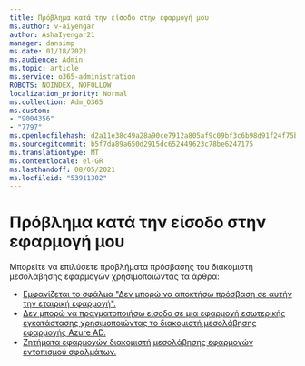 ```yaml
---
title: Πρόβλημα κατά την είσοδο στην εφαρμογή μου
ms.author: v-aiyengar
author: AshaIyengar21
manager: dansimp
ms.date: 01/18/2021
ms.audience: Admin
ms.topic: article
ms.service: o365-administration
ROBOTS: NOINDEX, NOFOLLOW
localization_priority: Normal
ms.collection: Adm_O365
ms.custom:
- "9004356"
- "7797"
ms.openlocfilehash: d2a11e38c49a28a90ce7912a805af9c09bf3c6b98d91f24f75bdb32192bcfa69
ms.sourcegitcommit: b5f7da89a650d2915dc652449623c78be6247175
ms.translationtype: MT
ms.contentlocale: el-GR
ms.lasthandoff: 08/05/2021
ms.locfileid: "53911302"
---
```

# <a name="problem-when-signing-in-to-my-application"></a>Πρόβλημα κατά την είσοδο στην εφαρμογή μου

Μπορείτε να επιλύσετε προβλήματα πρόσβασης του διακομιστή μεσολάβησης εφαρμογών χρησιμοποιώντας τα άρθρα:

- [Εμφανίζεται το σφάλμα "Δεν μπορώ να αποκτήσω πρόσβαση σε αυτήν την εταιρική εφαρμογή".](https://docs.microsoft.com/azure/active-directory/application-proxy-sign-in-bad-gateway-timeout-error/?WT.mc_id=UI_AAD_Enterprise_Apps_Support_L2_Overview)
- [Δεν μπορώ να πραγματοποιήσω είσοδο σε μια εφαρμογή εσωτερικής εγκατάστασης χρησιμοποιώντας το διακομιστή μεσολάβησης εφαρμογής Azure AD.](https://docs.microsoft.com/azure/active-directory/application-sign-in-problem-on-premises-application-proxy/?WT.mc_id=UI_AAD_Apps_Sign_In_Support_L2_Proxy)
- [Ζητήματα εφαρμογών διακομιστή μεσολάβησης εφαρμογών εντοπισμού σφαλμάτων.](https://docs.microsoft.com/azure/active-directory/manage-apps/application-proxy-debug-apps)
